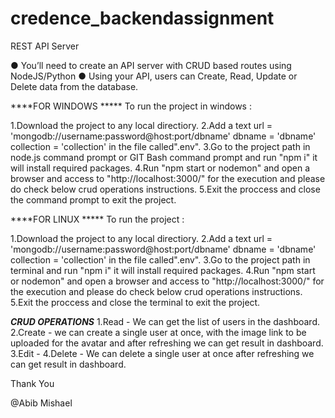 # credence_backendassignment
REST API Server 

● You’ll need to create an API server with CRUD based routes using NodeJS/Python 
● Using your API, users can Create, Read, Update or Delete data from the database.

****FOR WINDOWS ***** 
To run the project in windows : 

1.Download the project to any local directiory.
2.Add a text 
    url = 'mongodb://username:password@host:port/dbname'
    dbname = 'dbname'
    collection = 'collection'
in the file called".env".
3.Go to the project path in node.js command prompt or GIT Bash command prompt and run "npm i" it will install required packages.
4.Run "npm start or nodemon" and open a browser and access to "http://localhost:3000/" for the execution and please do check below crud operations instructions.
5.Exit the proccess and close the command prompt to exit the project.

****FOR LINUX ***** 
To run the project :

1.Download the project to any local directiory.
2.Add a text 
    url = 'mongodb://username:password@host:port/dbname'
    dbname = 'dbname'
    collection = 'collection'
in the file called".env".
3.Go to the project path in terminal and run "npm i" it will install required packages.
4.Run "npm start or nodemon" and open a browser and access to "http://localhost:3000/" for the execution and please do check below crud operations instructions.
5.Exit the proccess and close the terminal to exit the project.

*****CRUD OPERATIONS*****
1.Read - We can get the list of users in the dashboard.
2.Create - we can create a single user at once, with the image link to be uploaded for the avatar and after refreshing we can get result in dashboard.
3.Edit - 
4.Delete - We can delete a single user at once after refreshing we can get result in dashboard.

Thank You

@Abib Mishael